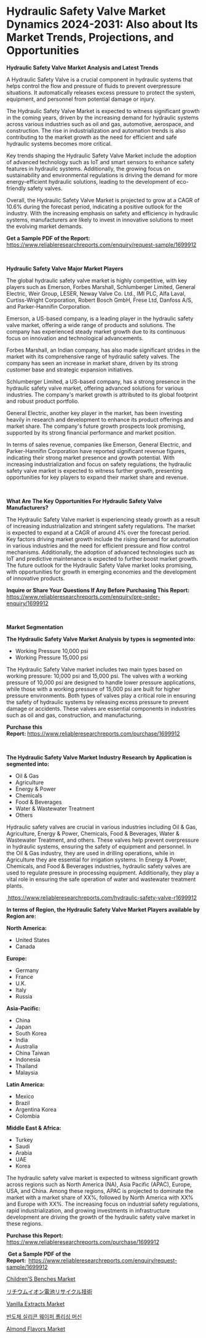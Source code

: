 <p><h1>Hydraulic Safety Valve Market Dynamics 2024-2031: Also about Its Market Trends, Projections, and Opportunities</h1></p><p><strong>Hydraulic Safety Valve Market Analysis and Latest Trends</strong></p>
<p><p>A Hydraulic Safety Valve is a crucial component in hydraulic systems that helps control the flow and pressure of fluids to prevent overpressure situations. It automatically releases excess pressure to protect the system, equipment, and personnel from potential damage or injury.</p><p>The Hydraulic Safety Valve Market is expected to witness significant growth in the coming years, driven by the increasing demand for hydraulic systems across various industries such as oil and gas, automotive, aerospace, and construction. The rise in industrialization and automation trends is also contributing to the market growth as the need for efficient and safe hydraulic systems becomes more critical.</p><p>Key trends shaping the Hydraulic Safety Valve Market include the adoption of advanced technology such as IoT and smart sensors to enhance safety features in hydraulic systems. Additionally, the growing focus on sustainability and environmental regulations is driving the demand for more energy-efficient hydraulic solutions, leading to the development of eco-friendly safety valves.</p><p>Overall, the Hydraulic Safety Valve Market is projected to grow at a CAGR of 10.6% during the forecast period, indicating a positive outlook for the industry. With the increasing emphasis on safety and efficiency in hydraulic systems, manufacturers are likely to invest in innovative solutions to meet the evolving market demands.</p></p>
<p><strong>Get a Sample PDF of the Report:&nbsp;</strong> <a href="https://www.reliableresearchreports.com/enquiry/request-sample/1699912">https://www.reliableresearchreports.com/enquiry/request-sample/1699912</a></p>
<p>&nbsp;</p>
<p><strong>Hydraulic Safety Valve Major Market Players</strong></p>
<p><p>The global hydraulic safety valve market is highly competitive, with key players such as Emerson, Forbes Marshall, Schlumberger Limited, General Electric, Weir Group, LESER, Neway Valve Co. Ltd., IMI PLC, Alfa Laval, Curtiss-Wright Corporation, Robert Bosch GmbH, Frese Ltd, Danfoss A/S, and Parker-Hannifin Corporation.</p><p>Emerson, a US-based company, is a leading player in the hydraulic safety valve market, offering a wide range of products and solutions. The company has experienced steady market growth due to its continuous focus on innovation and technological advancements.</p><p>Forbes Marshall, an Indian company, has also made significant strides in the market with its comprehensive range of hydraulic safety valves. The company has seen an increase in market share, driven by its strong customer base and strategic expansion initiatives.</p><p>Schlumberger Limited, a US-based company, has a strong presence in the hydraulic safety valve market, offering advanced solutions for various industries. The company's market growth is attributed to its global footprint and robust product portfolio.</p><p>General Electric, another key player in the market, has been investing heavily in research and development to enhance its product offerings and market share. The company's future growth prospects look promising, supported by its strong financial performance and market position.</p><p>In terms of sales revenue, companies like Emerson, General Electric, and Parker-Hannifin Corporation have reported significant revenue figures, indicating their strong market presence and growth potential. With increasing industrialization and focus on safety regulations, the hydraulic safety valve market is expected to witness further growth, presenting opportunities for key players to expand their market share and revenue.</p></p>
<p>&nbsp;</p>
<p><strong>What Are The Key Opportunities For Hydraulic Safety Valve Manufacturers?</strong></p>
<p><p>The Hydraulic Safety Valve market is experiencing steady growth as a result of increasing industrialization and stringent safety regulations. The market is expected to expand at a CAGR of around 4% over the forecast period. Key factors driving market growth include the rising demand for automation in various industries and the need for efficient pressure and flow control mechanisms. Additionally, the adoption of advanced technologies such as IoT and predictive maintenance is expected to further boost market growth. The future outlook for the Hydraulic Safety Valve market looks promising, with opportunities for growth in emerging economies and the development of innovative products.</p></p>
<p><strong>Inquire or Share Your Questions If Any Before Purchasing This Report:</strong> <a href="https://www.reliableresearchreports.com/enquiry/pre-order-enquiry/1699912">https://www.reliableresearchreports.com/enquiry/pre-order-enquiry/1699912</a></p>
<p>&nbsp;</p>
<p><strong>Market Segmentation</strong></p>
<p><strong>The Hydraulic Safety Valve Market Analysis by types is segmented into:</strong></p>
<p><ul><li>Working Pressure 10,000 psi</li><li>Working Pressure 15,000 psi</li></ul></p>
<p><p>The Hydraulic Safety Valve market includes two main types based on working pressure: 10,000 psi and 15,000 psi. The valves with a working pressure of 10,000 psi are designed to handle lower pressure applications, while those with a working pressure of 15,000 psi are built for higher pressure environments. Both types of valves play a critical role in ensuring the safety of hydraulic systems by releasing excess pressure to prevent damage or accidents. These valves are essential components in industries such as oil and gas, construction, and manufacturing.</p></p>
<p><strong>Purchase this Report:&nbsp;</strong><a href="https://www.reliableresearchreports.com/purchase/1699912">https://www.reliableresearchreports.com/purchase/1699912</a></p>
<p>&nbsp;</p>
<p><strong>The Hydraulic Safety Valve Market Industry Research by Application is segmented into:</strong></p>
<p><ul><li>Oil & Gas</li><li>Agriculture</li><li>Energy & Power</li><li>Chemicals</li><li>Food & Beverages</li><li>Water & Wastewater Treatment</li><li>Others</li></ul></p>
<p><p>Hydraulic safety valves are crucial in various industries including Oil & Gas, Agriculture, Energy & Power, Chemicals, Food & Beverages, Water & Wastewater Treatment, and others. These valves help prevent overpressure in hydraulic systems, ensuring the safety of equipment and personnel. In the Oil & Gas industry, they are used in drilling operations, while in Agriculture they are essential for irrigation systems. In Energy & Power, Chemicals, and Food & Beverages industries, hydraulic safety valves are used to regulate pressure in processing equipment. Additionally, they play a vital role in ensuring the safe operation of water and wastewater treatment plants.</p></p>
<p><a href="https://www.reliableresearchreports.com/hydraulic-safety-valve-r1699912">&nbsp;https://www.reliableresearchreports.com/hydraulic-safety-valve-r1699912</a></p>
<p><strong>In terms of Region, the Hydraulic Safety Valve Market Players available by Region are:</strong></p>
<p>
    <p> <strong> North America: </strong>
        <ul>
            <li>United States</li>
            <li>Canada</li>
        </ul>
        </p> 
    <p> <strong> Europe: </strong>
        <ul>
            <li>Germany</li>
            <li>France</li>
            <li>U.K.</li>
            <li>Italy</li>
            <li>Russia</li>
        </ul>
        </p> 
    <p> <strong> Asia-Pacific: </strong>
        <ul>
            <li>China</li>
            <li>Japan</li>
            <li>South Korea</li>
            <li>India</li>
            <li>Australia</li>
            <li>China Taiwan</li>
            <li>Indonesia</li>
            <li>Thailand</li>
            <li>Malaysia</li>
        </ul>
        </p> 
    <p> <strong> Latin America: </strong>
        <ul>
            <li>Mexico</li>
            <li>Brazil</li>
            <li>Argentina Korea</li>
            <li>Colombia</li>
        </ul>
        </p> 
    <p> <strong> Middle East & Africa: </strong>
        <ul>
            <li>Turkey</li>
            <li>Saudi</li>
            <li>Arabia</li>
            <li>UAE</li>
            <li>Korea</li>
        </ul>
    </p>
    </p>
<p><p>The hydraulic safety valve market is expected to witness significant growth across regions such as North America (NA), Asia Pacific (APAC), Europe, USA, and China. Among these regions, APAC is projected to dominate the market with a market share of XX%, followed by North America with XX% and Europe with XX%. The increasing focus on industrial safety regulations, rapid industrialization, and growing investments in infrastructure development are driving the growth of the hydraulic safety valve market in these regions.</p></p>
<p><strong>Purchase this Report: </strong><a href="https://www.reliableresearchreports.com/purchase/1699912">https://www.reliableresearchreports.com/purchase/1699912</a></p>
<p>&nbsp;<strong>Get a Sample PDF of the Report:&nbsp;&nbsp;</strong><a href="https://www.reliableresearchreports.com/enquiry/request-sample/1699912">https://www.reliableresearchreports.com/enquiry/request-sample/1699912</a></p>
<p><strong></strong></p>
<p><p><a href="https://github.com/Angelnienowdseej3e45z3p8c/Market-Research-Report-List-2/blob/main/childrens-benches-market.md">Children’S Benches Market</a></p><p><a href="https://github.com/LeoraEber/Market-Research-Report-List-1/blob/main/5199794123860.md">リチウムイオン電池リサイクル技術</a></p><p><a href="https://issuu.com/reportprime-2/docs/vanilla-extracts-market-size-2030.pptx">Vanilla Extracts Market</a></p><p><a href="https://github.com/nhaiquang84/Market-Research-Report-List-1/blob/main/1895782111861.md">반도체 실리콘 웨이퍼 폴리싱 머신</a></p><p><a href="https://issuu.com/reportprime-2/docs/almond-flavors-market-size-2030.pptx">Almond Flavors Market</a></p></p>